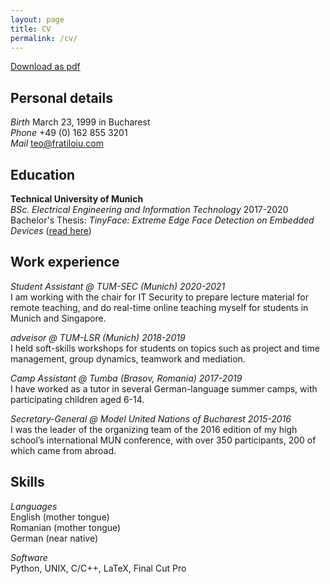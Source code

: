```yaml
---
layout: page
title: CV
permalink: /cv/
---
```


[Download as pdf](/resume/resume.pdf)

## Personal details

*Birth* March 23, 1999 in Bucharest  
*Phone* +49 (0) 162 855 3201  
*Mail* [teo@fratiloiu.com](mailto:teo@fratiloiu.com)

## Education

**Technical University of Munich**  
*BSc. Electrical Engineering and Information Technology*  2017-2020  
Bachelor's Thesis: *TinyFace: Extreme Edge Face Detection on Embedded Devices* ([read here](https://github.com/munober/thesis/blob/master/digital_edition.pdf))

## Work experience

*Student Assistant @ TUM-SEC (Munich) 2020-2021*  
I am working with the chair for IT Security to prepare lecture material for remote teaching, and do real-time online teaching myself for students in Munich and Singapore.

*adveisor @ TUM-LSR (Munich) 2018-2019*  
I held soft-skills workshops for students on topics such as project and time management, group dynamics, teamwork and mediation.

*Camp Assistant @ Tumba (Brasov, Romania) 2017-2019*  
I have worked as a tutor in several German-language summer camps, with participating children aged 6-14.

*Secretary-General @ Model United Nations of Bucharest 2015-2016*  
I was the leader of the organizing team of the 2016 edition of my high school’s international MUN conference, with over 350 participants, 200 of which came from abroad.

## Skills
*Languages*  
English (mother tongue)  
Romanian (mother tongue)  
German (near native)  

*Software*  
Python, UNIX, C/C++, LaTeX, Final Cut Pro
